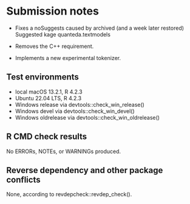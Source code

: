 # Submission notes

* Fixes a noSuggests caused by archived (and a week later restored) Suggested kage quanteda.textmodels

* Removes the C++ requirement.

* Implements a new experimental tokenizer.

## Test environments

* local macOS 13.2.1, R 4.2.3
* Ubuntu 22.04 LTS, R 4.2.3
* Windows release via devtools::check_win_release()
* Windows devel via devtools::check_win_devel()
* Windows oldrelease via devtools::check_win_oldrelease()

## R CMD check results

No ERRORs, NOTEs, or WARNINGs produced.

## Reverse dependency and other package conflicts

None, according to revdepcheck::revdep_check().
